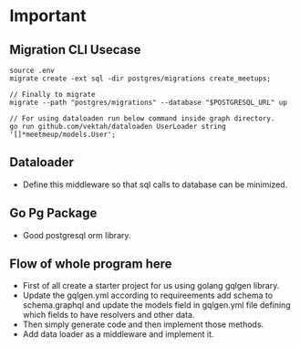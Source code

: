 # Important


## Migration CLI Usecase

```
source .env
migrate create -ext sql -dir postgres/migrations create_meetups;

// Finally to migrate
migrate --path "postgres/migrations" --database "$POSTGRESQL_URL" up

// For using dataloaden run below command inside graph directory.
go run github.com/vektah/dataloaden UserLoader string '[]*meetmeup/models.User';
```

## Dataloader

- Define this middleware so that sql calls to database can be minimized.


## Go Pg Package

- Good postgresql orm library.

## Flow of whole program here

- First of all create a starter project for us using golang gqlgen library.
- Update the gqlgen.yml according to requireements add schema to schema.graphql and update the models field in gqlgen.yml file defining which fields to have resolvers and other data.
- Then simply generate code and then implement those methods.
- Add data loader as a middleware and implement it.